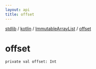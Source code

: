 ```yaml
---
layout: api
title: offset
---
```

[stdlib](../../index.md) / [kotlin](../index.md) / [ImmutableArrayList](index.md) / [offset](offset.md)

# offset

```
private val offset: Int
```
